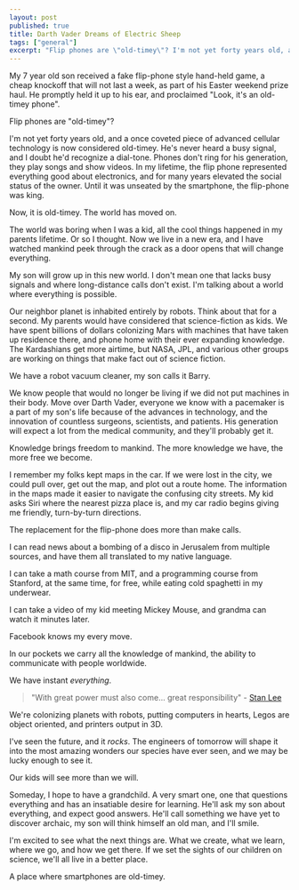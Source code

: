 ```yaml
---
layout: post
published: true
title: Darth Vader Dreams of Electric Sheep
tags: ["general"]
excerpt: "Flip phones are \"old-timey\"? I'm not yet forty years old, and a once coveted piece of advanced cellular technology is now considered old-timey. My kid has never heard a busy signal, and I doubt he'd recognize a dial-tone. In my lifetime, the flip phone represented everything cool about electronics, and for many years elevated the social status of the owner.  Until it was  unseated by the smartphone, the flip-phone was king.  Now, it is old-timey.  The world has moved on."
---
```


My 7 year old son received a fake flip-phone style hand-held game, a cheap knockoff that will not last a week, as part of his Easter weekend prize haul.  He promptly held it up to his ear, and proclaimed "Look, it's an old-timey phone".

Flip phones are "old-timey"?

I'm not yet forty years old, and a once coveted piece of advanced cellular technology is now considered old-timey. He's never heard a busy signal, and I doubt he'd recognize a dial-tone.  Phones don't ring for his generation, they play songs and show videos.  In my lifetime, the flip phone represented everything good about electronics, and for many years elevated the social status of the owner.  Until it was  unseated by the smartphone, the flip-phone was king.

Now, it is old-timey.  The world has moved on.

The world was boring when I was a kid, all the cool things happened in my parents lifetime.  Or so I thought.  Now we live in a new era, and I have watched mankind peek through the crack as a door opens that will change everything.

My son will grow up in this new world.  I don't mean one that lacks busy signals and where long-distance calls don't exist.  I'm talking about a world where everything is possible.

Our neighbor planet is inhabited entirely by robots. Think about that for a second. My parents would have considered that science-fiction as kids. We have spent billions of dollars colonizing Mars with machines that have taken up residence there, and phone home with their ever expanding knowledge.  The Kardashians get more airtime, but NASA, JPL, and various other groups are working on things that make fact out of science fiction.

We have a robot vacuum cleaner, my son calls it Barry.

We know people that would no longer be living if we did not put machines in their body. Move over Darth Vader, everyone we know with a pacemaker is a part of my son's life because of the advances in technology, and the innovation of countless surgeons, scientists, and patients. His generation will expect a lot from the medical community, and they'll probably get it.

Knowledge brings freedom to mankind.  The more knowledge we have, the more free we become. 

I remember my folks kept maps in the car. If we were lost in the city, we could pull over, get out the map, and plot out a route home. The information in the maps made it easier to navigate the confusing city streets. My kid asks Siri where the nearest pizza place is, and my car radio begins giving me friendly, turn-by-turn directions.

The replacement for the flip-phone does more than make calls.

I can read news about a bombing of a disco in Jerusalem from multiple sources, and have them all translated to my native language.

I can take a math course from MIT, and a programming course from Stanford, at the same time, for free, while eating cold spaghetti in my underwear.

I can take a video of my kid meeting Mickey Mouse, and grandma can watch it minutes later.  

Facebook knows my every move.

In our pockets we carry all the knowledge of mankind, the ability to communicate with people worldwide. 

We have instant _everything_.

> "With great power must also come... great responsibility" - [Stan Lee](http://en.wikiquote.org/wiki/Stan_Lee)

We're colonizing planets with robots, putting computers in hearts, Legos are object oriented, and printers output in 3D.

I've seen the future, and it _rocks_.  The engineers of tomorrow will shape it into the most amazing wonders our species have ever seen, and we may be lucky enough to see it.  

Our kids will see more than we will.

Someday, I hope to have a grandchild.  A very smart one, one that questions everything and has an insatiable desire for learning.  He'll ask my son about everything, and expect good answers.  He'll call something we have yet to discover archaic, my son will think himself an old man, and I'll smile.

I'm excited to see what the next things are.  What we create, what we learn, where we go, and how we get there. If we set the sights of our children on science, we'll all live in a better place.

A place where smartphones are old-timey.